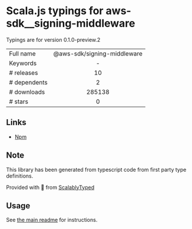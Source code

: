 
# Scala.js typings for aws-sdk__signing-middleware

Typings are for version 0.1.0-preview.2



|                    |                 |
| ------------------ | :-------------: |
| Full name          | @aws-sdk/signing-middleware |
| Keywords           | - |
| # releases         | 10 |
| # dependents       | 2 |
| # downloads        | 285138 |
| # stars            | 0 |

## Links
- [Npm](https://www.npmjs.com/package/%40aws-sdk%2Fsigning-middleware)
    


## Note
This library has been generated from typescript code from first party type definitions.

Provided with :purple_heart: from [ScalablyTyped](https://github.com/oyvindberg/ScalablyTyped)

## Usage
See [the main readme](../../readme.md) for instructions.


